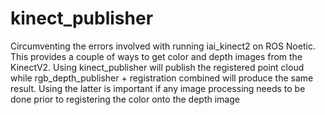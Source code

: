 # kinect_publisher

Circumventing the errors involved with running iai_kinect2 on ROS Noetic. This provides a couple of ways to get color and depth images from the KinectV2. Using kinect_publisher will publish the registered point cloud while rgb_depth_publisher + registration combined will produce the same result. Using the latter is important if any image processing needs to be done prior to registering the color onto the depth image

